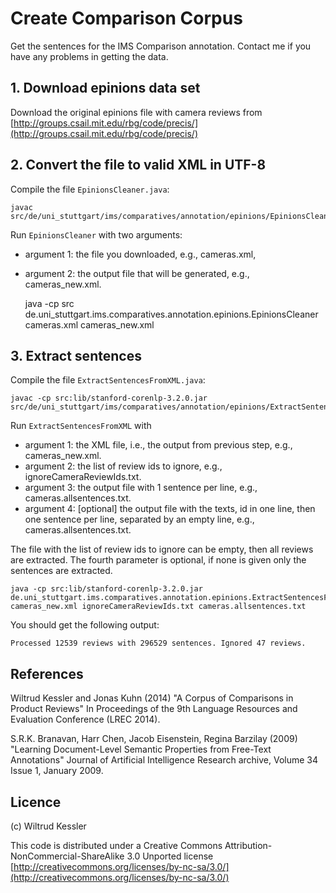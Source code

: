 # Create Comparison Corpus

Get the sentences for the IMS Comparison annotation.
Contact me if you have any problems in getting the data.


## 1. Download epinions data set

Download the original epinions file with camera reviews from
[http://groups.csail.mit.edu/rbg/code/precis/](http://groups.csail.mit.edu/rbg/code/precis/)


## 2. Convert the file to valid XML in UTF-8

Compile the file `EpinionsCleaner.java`:

    javac src/de/uni_stuttgart/ims/comparatives/annotation/epinions/EpinionsCleaner.java

Run `EpinionsCleaner` with two arguments:
- argument 1: the file you downloaded, e.g., cameras.xml,
- argument 2: the output file that will be generated, e.g., cameras_new.xml.


    java -cp src de.uni_stuttgart.ims.comparatives.annotation.epinions.EpinionsCleaner cameras.xml cameras_new.xml


## 3. Extract sentences

Compile the file `ExtractSentencesFromXML.java`:

    javac -cp src:lib/stanford-corenlp-3.2.0.jar src/de/uni_stuttgart/ims/comparatives/annotation/epinions/ExtractSentencesFromXML.java

Run `ExtractSentencesFromXML` with 
- argument 1: the XML file, i.e., the output from previous step, e.g., cameras_new.xml.
- argument 2: the list of review ids to ignore, e.g., ignoreCameraReviewIds.txt.
- argument 3: the output file with 1 sentence per line, e.g., cameras.allsentences.txt.
- argument 4: [optional] the output file with the texts, id in one line, then one sentence per line, separated by an empty line, e.g., cameras.allsentences.txt.

The file with the list of review ids to ignore can be empty, then all reviews are extracted.
The fourth parameter is optional, if none is given only the sentences are extracted.


    java -cp src:lib/stanford-corenlp-3.2.0.jar de.uni_stuttgart.ims.comparatives.annotation.epinions.ExtractSentencesFromXML cameras_new.xml ignoreCameraReviewIds.txt cameras.allsentences.txt 

You should get the following output:

    Processed 12539 reviews with 296529 sentences. Ignored 47 reviews.


## References

Wiltrud Kessler and Jonas Kuhn (2014)
"A Corpus of Comparisons in Product Reviews"
In Proceedings of the 9th Language Resources and Evaluation Conference (LREC 2014).

S.R.K. Branavan, Harr Chen, Jacob Eisenstein, Regina Barzilay (2009) 
"Learning Document-Level Semantic Properties from Free-Text Annotations"
Journal of Artificial Intelligence Research archive, 
Volume 34 Issue 1, January 2009.


## Licence

(c) Wiltrud Kessler

This code is distributed under a Creative Commons Attribution-NonCommercial-ShareAlike 3.0 Unported license
[http://creativecommons.org/licenses/by-nc-sa/3.0/](http://creativecommons.org/licenses/by-nc-sa/3.0/)
